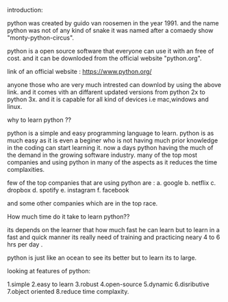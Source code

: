 introduction:

python was created by guido van roosemen in the year 1991.
and the name python was not of any kind of snake it was named after a comaedy show
"monty-python-circus".

python is a open source software that everyone can use it with an free of cost.
and it can be downloded from the official website "python.org".

link of an official website : 
https://www.python.org/

anyone those who are very much intrested can downlod by using the above link.
and it comes vith an diffarent updated versions from python 2x to python 3x.
and it is capable for all kind of devices i.e mac,windows and linux.

why to learn python ??

python is a simple and easy programming language to learn.
python is as much easy as it is even a beginer who is not having much prior knowledge in the coding can start learning it.
now a days python having the much of the demand in the growing software industry.
many of the top most companies and using python in many of the aspects as it reduces the time complaxities.

few of the top companies that are using python are :
a. google
b. netflix
c. dropbox
d. spotify
e. instagram
f. facebook 

and some other companies which are in the top race.

How much time do it take to learn python??

its depends on the learner that how much fast he can learn 
but to learn in a fast and quick manner its really need of training and practicing neary 4 to 6 hrs per day .

python is just like an ocean to see its better but to learn its to large.

looking at features of python:

1.simple
2.easy to learn
3.robust
4.open-source
5.dynamic
6.disributive
7.object oriented
8.reduce time complaxity.

